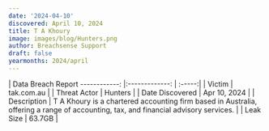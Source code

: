 ```yaml
---
date: '2024-04-10'
discovered: April 10, 2024
title: T A Khoury
image: images/blog/Hunters.png
author: Breachsense Support
draft: false
yearmonths: 2024/april
---
```



| Data Breach Report
------------:     |:-------------:    | :-----:|
| Victim      | tak.com.au      | 
| Threat Actor      | Hunters      | 
| Date Discovered      | Apr 10, 2024      | 
| Description      | T A Khoury is a chartered accounting firm based in Australia, offering a range of accounting, tax, and financial advisory services.      | 
| Leak Size      | 63.7GB      | 

